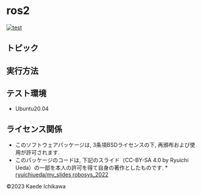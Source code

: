 # ros2
[![test](https://github.com/Kaede287/mypkg/actions/workflows/test.yml/badge.svg)](https://github.com/Kaede287/mypkg/actions/workflows/test.yml)

## トピック

## 実行方法

## テスト環境
* Ubuntu20.04

## ライセンス関係
* このソフトウェアパッケージは, 3条項BSDライセンスの下, 再頒布および使用が許可されます.
* このパッケージのコードは, 下記のスライド（CC-BY-SA 4.0 by Ryuichi Ueda）の一部を本人の許可を得て自身の著作としたものです.
        * [ryuichiueda/my_slides robosys_2022](https://github.com/ryuichiueda/my_slides/tree/master/robosys_2022)

©2023 Kaede Ichikawa
